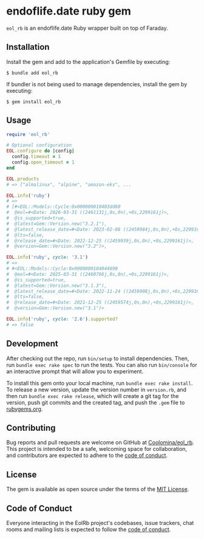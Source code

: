 # endoflife.date ruby gem

`eol_rb` is an endoflife.date Ruby wrapper built on top of Faraday. 

## Installation

Install the gem and add to the application's Gemfile by executing:

    $ bundle add eol_rb

If bundler is not being used to manage dependencies, install the gem by executing:

    $ gem install eol_rb

## Usage

```ruby
require 'eol_rb'

# Optional configuration
EOL.configure do |config|
  config.timeout = 1
  config.open_timeout = 1
end

EOL.products
# => ["almalinux", "alpine", "amazon-eks", ...

EOL.info('ruby')
# => 
# [#<EOL::Models::Cycle:0x000000010403dd60             
#  @eol=#<Date: 2026-03-31 ((2461131j,0s,0n),+0s,2299161j)>,
#  @is_supported=true,                                
#  @latest=Gem::Version.new("3.2.1"),                 
#  @latest_release_date=#<Date: 2023-02-08 ((2459984j,0s,0n),+0s,2299161j)>,
#  @lts=false,                                        
#  @release_date=#<Date: 2022-12-25 ((2459939j,0s,0n),+0s,2299161j)>,
#  @version=Gem::Version.new("3.2")>, 

EOL.info('ruby', cycle: '3.1')
# => 
# #<EOL::Models::Cycle:0x0000000104044890
#  @eol=#<Date: 2025-03-31 ((2460766j,0s,0n),+0s,2299161j)>,
#  @is_supported=true,
#  @latest=Gem::Version.new("3.1.3"),
#  @latest_release_date=#<Date: 2022-11-24 ((2459908j,0s,0n),+0s,2299161j)>,
#  @lts=false,
#  @release_date=#<Date: 2021-12-25 ((2459574j,0s,0n),+0s,2299161j)>,
#  @version=Gem::Version.new("3.1")>

EOL.info('ruby', cycle: '2.6').supported?
# => false
```

## Development

After checking out the repo, run `bin/setup` to install dependencies. Then, run `bundle exec rake spec` to run the tests. You can also run `bin/console` for an interactive prompt that will allow you to experiment.

To install this gem onto your local machine, run `bundle exec rake install`. To release a new version, update the version number in `version.rb`, and then run `bundle exec rake release`, which will create a git tag for the version, push git commits and the created tag, and push the `.gem` file to [rubygems.org](https://rubygems.org).

## Contributing

Bug reports and pull requests are welcome on GitHub at [Coolomina/eol_rb](https://github.com/Coolomina/eol-rb/issues). This project is intended to be a safe, welcoming space for collaboration, and contributors are expected to adhere to the [code of conduct](https://github.com/Coolomina/eol_rb/blob/main/CODE_OF_CONDUCT.md).

## License

The gem is available as open source under the terms of the [MIT License](https://opensource.org/licenses/MIT).

## Code of Conduct

Everyone interacting in the EolRb project's codebases, issue trackers, chat rooms and mailing lists is expected to follow the [code of conduct](https://github.com/Coolomina/eol_rb/blob/main/CODE_OF_CONDUCT.md).
